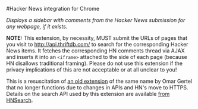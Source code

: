 #Hacker News integration for Chrome

*Displays a sidebar with comments from the Hacker News submission for any webpage, if it exists.*

**NOTE:** This extension, by necessity, MUST submit the URLs of pages that you visit to http://api.thriftdb.com/ to search for the corresponding Hacker News items.  It fetches the corresponding HN comments thread via AJAX and inserts it into an `<iframe>` attached to the side of each page (because HN disallows traditional framing).  Please do not use this extension if the privacy implications of this are not acceptable or at all unclear to you!

This is a resuscitation of [an old extension](https://chrome.google.com/webstore/detail/hacker-news-sidebar/hhedbplnihmkekhgmaoikgfbkjjaocnl?hl=en) of the same name by Omar Gertel that no longer functions due to changes in APIs and HN's move to HTTPS.  Details on the search API used by this extension are available [from HNSearch](https://www.hnsearch.com/api).
